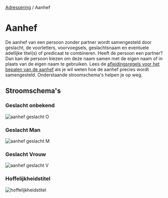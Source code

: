 [Adressering](/personen/informatieproducten/adressering) / Aanhef

# Aanhef

De aanhef van een persoon zonder partner wordt samengesteld door geslacht, de voorletters, voorvoegsels, geslachtsnaam en eventuele adellijke titel(s) of predicaat te combineren. Heeft de persoon een partner? Dan kan de persoon kiezen om deze naam samen met de eigen naam of in plaats van de eigen naam te gebruiken. Lees de [afleidingsregels voor het bepalen van de aanhef](/features/persoon/adressering/aanhef/summary.feature) als je wil weten hoe de aanhef precies wordt samengesteld. Onderstaande stroomschema's helpen je op weg.

## Stroomschema's

### Geslacht onbekend
![aanhef geslacht O](stroomschema-1.png)

### Geslacht Man
![aanhef geslacht M](stroomschema-2.png)

### Geslacht Vrouw
![aanhef geslacht V](stroomschema-3.png)

### Hoffelijkheidstitel
![hoffelijkheidstitel](stroomschema-4.png)

